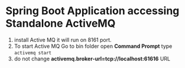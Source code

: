 # Spring Boot Application accessing Standalone ActiveMQ
1. install Active MQ it will run on 8161 port.
2. To start Active MQ Go to bin folder open **Command Prompt** type `activemq start`
3. do not change **activemq.broker-url=tcp://localhost:61616** URL 